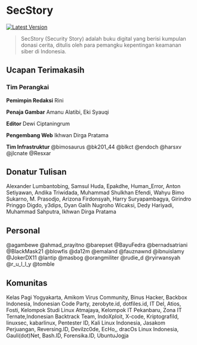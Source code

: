 # SecStory

[![Latest Version](https://img.shields.io/badge/SecStory-v1.1-blue.svg)](https://github.com/NgeSEC/SecStory/releases)

> SecStory (Security Story) adalah buku digital yang berisi kumpulan donasi cerita, ditulis oleh para pemangku kepentingan keamanan siber di Indonesia.


## Ucapan Terimakasih
### Tim Perangkai
**Pemimpin Redaksi**    Rini

**Penaja Gambar**       Amanu Alatibi, Eki Syauqi

**Editor**              Dewi Ciptaningrum

**Pengembang Web**      Ikhwan Dirga Pratama

**Tim Infrastruktur**   @bimosaurus @bk201_44 @blkct @endoch @harsxv @jlcnate @Resxar

## Donatur Tulisan
Alexander Lumbantobing, Samsul Huda, Epakdhe, Human_Error, Anton Setiyawan, Andika Triwidada, Muhammad Shulkhan Efendi, Wahyu Bimo Sukarno, M. Prasodjo, Arizona Firdonsyah, Harry Suryapambagya, Girindro Pringgo Digdo, y3dips, Dyan Galih Nugroho Wicaksi, Dedy Hariyadi, Muhammad Sahputra, Ikhwan Dirga Pratama

## Personal 
@agambewe @ahmad_prayitno @barepset @BayuFedra @bernadsatriani @BlackMask21 @blowfis @da12m @emaland @fauznawnd @ibnuislamy @JokerDX11 @lantip @masbog @orangmiliter @rudie_d @ryirwansyah @r_u_l_l_y @tomble


## Komunitas
Kelas Pagi Yogyakarta, Amikom Virus Community, Binus Hacker, Backbox Indonesia, Indonesian Code Party, zerobyte.id, dotfiles.id, IT Del, Atios, Fosti, Kelompok Studi Linux Atmajaya, Kelompok IT Pekanbaru, Zona IT Ternate,Indonesian Backtrack Team, IndoXploit, X-code, KriptografiId, linuxsec, kabarlinux, Pentester ID, Kali Linux Indonesia, Jasakom Perjuangan, Reversing.ID, Devilzc0de, EcHo,, dracOs Linux Indonesia, Gauli(dot)Net, Bash.ID, Forensika.ID, UbuntuJogja 
